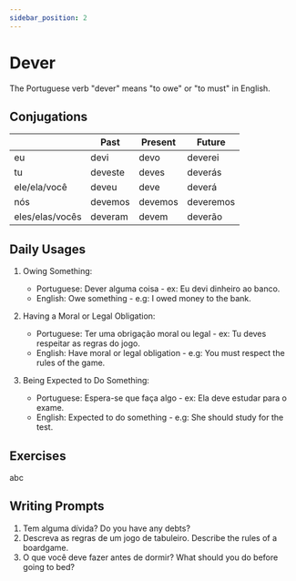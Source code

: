 ```yaml
---
sidebar_position: 2
---
```


# Dever

The Portuguese verb "dever" means "to owe" or "to must" in English.

## Conjugations

|                 | Past    | Present | Future    |
| --------------- | ------- | ------- | --------- |
| eu              | devi    | devo    | deverei   |
| tu              | deveste | deves   | deverás   |
| ele/ela/você    | deveu   | deve    | deverá    |
| nós             | devemos | devemos | deveremos |
| eles/elas/vocês | deveram | devem   | deverão   |

## Daily Usages

1. Owing Something:

   - Portuguese: Dever alguma coisa - ex: Eu devi dinheiro ao banco.
   - English: Owe something - e.g: I owed money to the bank.

2. Having a Moral or Legal Obligation:

   - Portuguese: Ter uma obrigação moral ou legal - ex: Tu deves respeitar as regras do jogo.
   - English: Have moral or legal obligation - e.g: You must respect the rules of the game.

3. Being Expected to Do Something:

   - Portuguese: Espera-se que faça algo - ex: Ela deve estudar para o exame.
   - English: Expected to do something - e.g: She should study for the test.

## Exercises

abc

## Writing Prompts

1. Tem alguma dívida? Do you have any debts?
2. Descreva as regras de um jogo de tabuleiro. Describe the rules of a boardgame.
3. O que você deve fazer antes de dormir? What should you do before going to bed?
